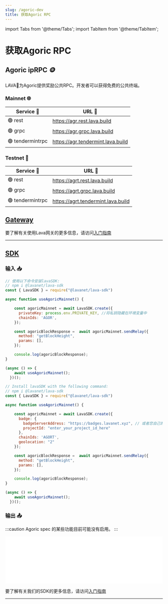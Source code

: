 ```yaml
---
slug: /agoric-dev
title: 获取Agoric RPC
---
```


import Tabs from '@theme/Tabs';
import TabItem from '@theme/TabItem';

# 获取Agoric RPC

## Agoric ipRPC 🪙

LAVA🌋为Agoric提供奖励公共RPC。开发者可以获得免费的公共终端。

### Mainnet 🌐

| Service 🔌          | URL 🔗                                 |
|---------------------|----------------------------------------|
| 🟢  rest  | <https://agr.rest.lava.build> |
| 🟢  grpc  | <https://agr.grpc.lava.build> |
| 🟢  tendermintrpc | <https://agr.tendermint.lava.build> |

### Testnet 🧪

| Service 🔌          | URL 🔗                                 |
|---------------------|----------------------------------------|
| 🟢  rest  | <https://agrt.rest.lava.build> |
| 🟢  grpc  | <https://agrt.grpc.lava.build> |
| 🟢  tendermintrpc | <https://agrt.tendermint.lava.build> |


## [Gateway](https://gateway.lavanet.xyz/?utm_source=agoric-dev&utm_medium=docs&utm_campaign=docs-to-gateway)

要了解有关使用Lava网关的更多信息，请访问[入门指南](https://docs.lavanet.xyz/gateway-getting-started?utm_source=agoric-dev&utm_medium=docs&utm_campaign=docs-to-docs)

<hr />

## [SDK](https://github.com/lavanet/lava-sdk)

### 输入 📥

<Tabs>

<TabItem value="backend" label="BackEnd">

```jsx
// 使用以下命令安装lavaSDK:
// npm i @lavanet/lava-sdk
const { LavaSDK } = require("@lavanet/lava-sdk")

async function useAgoricMainnet() {

    const agoricMainnet = await LavaSDK.create({
      privateKey: process.env.PRIVATE_KEY, //将私钥隐藏在环境变量中
      chainIds: 'AGOR',
    });

    const agoricBlockResponse =  await agoricMainnet.sendRelay({
      method: "getBlockHeight",
      params: [],
    });

    console.log(agoricBlockResponse);
}

(async () => {
    await useAgoricMainnet();
  })();
```

</TabItem>

<TabItem value="frontend" label="FrontEnd">

```jsx
// Install lavaSDK with the following command:
// npm i @lavanet/lava-sdk
const { LavaSDK } = require("@lavanet/lava-sdk")

async function useAgoricMainnet() {

    const agoricMainnet = await LavaSDK.create({
      badge: {
        badgeServerAddress: "https://badges.lavanet.xyz", // 或者您自己的徽章服务器URL 
        projectId: "enter_your_project_id_here" 
      },
      chainIds: 'AGORT',
      geolocation: "2"
    });

    const agoricBlockResponse =  await agoricMainnet.sendRelay({
      method: "getBlockHeight",
      params: [],
    });

    console.log(agoricBlockResponse);
}

(async () => {
    await useAgoricMainnet();
  })();
```

</TabItem>

</Tabs>


### 输出 📤

:::caution
Agoric spec 的某些功能目前可能没有启用。
:::

<iframe width="100%" src="/img/chains/agoric_call.webm" frameborder="0" allow="autoplay; encrypted-media; gyroscope; picture-in-picture" allowfullscreen></iframe>

要了解有关我们的SDK的更多信息，请访问[入门指南](https://docs.lavanet.xyz/sdk-getting-started?utm_source=getting-agoric-rpc&utm_medium=docs&utm_campaign=docs-to-docs)

<hr />
